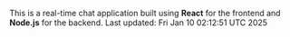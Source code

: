 This is a real-time chat application built using **React** for the frontend and **Node.js** for the backend.
Last updated: Fri Jan 10 02:12:51 UTC 2025
